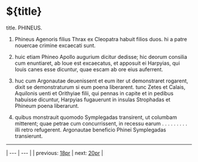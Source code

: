 # ${title}

title. PHINEUS.



1. Phineus Agenoris filius Thrax ex Cleopatra habuit filios duos. hi a patre nouercae crimine excaecati sunt.



2. huic etiam Phineo Apollo augurium dicitur dedisse; hic deorum consilia cum enuntiaret, ab Ioue est excaecatus, et apposuit ei Harpyias, qui Iouis canes esse dicuntur, quae escam ab ore eius auferrent.



3. huc cum Argonautae deuenissent et eum iter ut demonstraret rogarent, dixit se demonstraturum si eum poena liberarent. tunc Zetes et Calais, Aquilonis uenti et Orithyiae filii, qui pennas in capite et in pedibus habuisse dicuntur, Harpyias fugauerunt in insulas Strophadas et Phineum poena liberarunt.



4. quibus monstrauit quomodo Symplegadas transirent, ut columbam mitterent; quae petrae cum concurrissent, in recessu earum . . . . . . . . . illi retro refugerent. Argonautae beneficio Phinei Symplegadas transierunt.



---

| --- | --- |
| previous: [18pr](../18pr/) | next: [20pr](../20pr/) |
